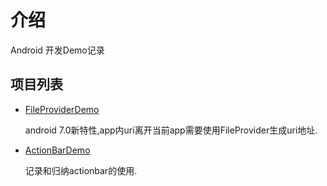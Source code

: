 # 介绍
Android 开发Demo记录


## 项目列表

- [FileProviderDemo](https://github.com/fishly/AndroidDemo/tree/master/FileProviderDemo)

  android 7.0新特性,app内uri离开当前app需要使用FileProvider生成uri地址.

- [ActionBarDemo](https://github.com/fishly/AndroidDemo/tree/master/ActionBarDemo)

  记录和归纳actionbar的使用.

